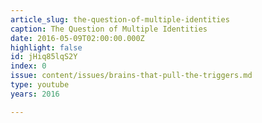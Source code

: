 ```yaml
---
article_slug: the-question-of-multiple-identities
caption: The Question of Multiple Identities
date: 2016-05-09T02:00:00.000Z
highlight: false
id: jHiq85lqS2Y
index: 0
issue: content/issues/brains-that-pull-the-triggers.md
type: youtube
years: 2016

---
```

